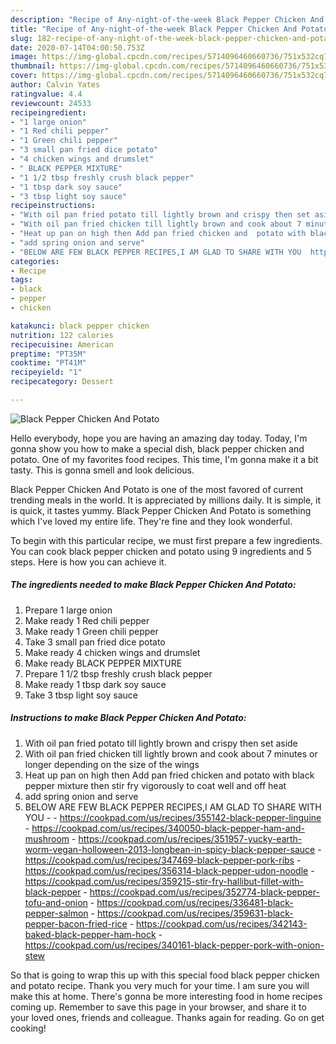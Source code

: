 ```yaml
---
description: "Recipe of Any-night-of-the-week Black Pepper Chicken And Potato"
title: "Recipe of Any-night-of-the-week Black Pepper Chicken And Potato"
slug: 182-recipe-of-any-night-of-the-week-black-pepper-chicken-and-potato
date: 2020-07-14T04:00:50.753Z
image: https://img-global.cpcdn.com/recipes/5714096460660736/751x532cq70/black-pepper-chicken-and-potato-recipe-main-photo.jpg
thumbnail: https://img-global.cpcdn.com/recipes/5714096460660736/751x532cq70/black-pepper-chicken-and-potato-recipe-main-photo.jpg
cover: https://img-global.cpcdn.com/recipes/5714096460660736/751x532cq70/black-pepper-chicken-and-potato-recipe-main-photo.jpg
author: Calvin Yates
ratingvalue: 4.4
reviewcount: 24533
recipeingredient:
- "1 large onion"
- "1 Red chili pepper"
- "1 Green chili pepper"
- "3 small pan fried dice potato"
- "4 chicken wings and drumslet"
- " BLACK PEPPER MIXTURE"
- "1 1/2 tbsp freshly crush black pepper"
- "1 tbsp dark soy sauce"
- "3 tbsp light soy sauce"
recipeinstructions:
- "With oil pan fried potato till lightly brown and crispy then set aside"
- "With oil pan fried chicken till lightly brown and cook about 7 minutes or longer depending on the size of the wings"
- "Heat up pan on high then Add pan fried chicken and  potato with black pepper mixture then stir fry vigorously to coat well and off heat"
- "add spring onion and serve"
- "BELOW ARE FEW BLACK PEPPER RECIPES,I AM GLAD TO SHARE WITH YOU  https://cookpad.com/us/recipes/355142-black-pepper-linguine https://cookpad.com/us/recipes/340050-black-pepper-ham-and-mushroom https://cookpad.com/us/recipes/351957-yucky-earth-worm-vegan-holloween-2013-longbean-in-spicy-black-pepper-sauce https://cookpad.com/us/recipes/347469-black-pepper-pork-ribs https://cookpad.com/us/recipes/356314-black-pepper-udon-noodle https://cookpad.com/us/recipes/359215-stir-fry-hallibut-fillet-with-black-pepper https://cookpad.com/us/recipes/352774-black-pepper-tofu-and-onion https://cookpad.com/us/recipes/336481-black-pepper-salmon https://cookpad.com/us/recipes/359631-black-pepper-bacon-fried-rice https://cookpad.com/us/recipes/342143-baked-black-pepper-ham-hock https://cookpad.com/us/recipes/340161-black-pepper-pork-with-onion-stew"
categories:
- Recipe
tags:
- black
- pepper
- chicken

katakunci: black pepper chicken 
nutrition: 122 calories
recipecuisine: American
preptime: "PT35M"
cooktime: "PT41M"
recipeyield: "1"
recipecategory: Dessert

---
```



![Black Pepper Chicken And Potato](https://img-global.cpcdn.com/recipes/5714096460660736/751x532cq70/black-pepper-chicken-and-potato-recipe-main-photo.jpg)

Hello everybody, hope you are having an amazing day today. Today, I'm gonna show you how to make a special dish, black pepper chicken and potato. One of my favorites food recipes. This time, I'm gonna make it a bit tasty. This is gonna smell and look delicious.



Black Pepper Chicken And Potato is one of the most favored of current trending meals in the world. It is appreciated by millions daily. It is simple, it is quick, it tastes yummy. Black Pepper Chicken And Potato is something which I've loved my entire life. They're fine and they look wonderful.


To begin with this particular recipe, we must first prepare a few ingredients. You can cook black pepper chicken and potato using 9 ingredients and 5 steps. Here is how you can achieve it.

<!--inarticleads1-->

##### The ingredients needed to make Black Pepper Chicken And Potato:

1. Prepare 1 large onion
1. Make ready 1 Red chili pepper
1. Make ready 1 Green chili pepper
1. Take 3 small pan fried dice potato
1. Make ready 4 chicken wings and drumslet
1. Make ready  BLACK PEPPER MIXTURE
1. Prepare 1 1/2 tbsp freshly crush black pepper
1. Make ready 1 tbsp dark soy sauce
1. Take 3 tbsp light soy sauce




<!--inarticleads2-->

##### Instructions to make Black Pepper Chicken And Potato:

1. With oil pan fried potato till lightly brown and crispy then set aside
1. With oil pan fried chicken till lightly brown and cook about 7 minutes or longer depending on the size of the wings
1. Heat up pan on high then Add pan fried chicken and  potato with black pepper mixture then stir fry vigorously to coat well and off heat
1. add spring onion and serve
1. BELOW ARE FEW BLACK PEPPER RECIPES,I AM GLAD TO SHARE WITH YOU -  - https://cookpad.com/us/recipes/355142-black-pepper-linguine - https://cookpad.com/us/recipes/340050-black-pepper-ham-and-mushroom - https://cookpad.com/us/recipes/351957-yucky-earth-worm-vegan-holloween-2013-longbean-in-spicy-black-pepper-sauce - https://cookpad.com/us/recipes/347469-black-pepper-pork-ribs - https://cookpad.com/us/recipes/356314-black-pepper-udon-noodle - https://cookpad.com/us/recipes/359215-stir-fry-hallibut-fillet-with-black-pepper - https://cookpad.com/us/recipes/352774-black-pepper-tofu-and-onion - https://cookpad.com/us/recipes/336481-black-pepper-salmon - https://cookpad.com/us/recipes/359631-black-pepper-bacon-fried-rice - https://cookpad.com/us/recipes/342143-baked-black-pepper-ham-hock - https://cookpad.com/us/recipes/340161-black-pepper-pork-with-onion-stew




So that is going to wrap this up with this special food black pepper chicken and potato recipe. Thank you very much for your time. I am sure you will make this at home. There's gonna be more interesting food in home recipes coming up. Remember to save this page in your browser, and share it to your loved ones, friends and colleague. Thanks again for reading. Go on get cooking!

